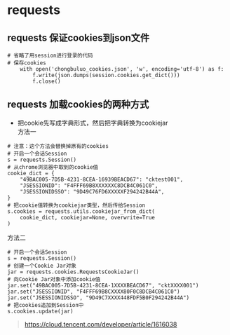 # requests

## requests 保证cookies到json文件
```
# 省略了用session进行登录的代码
# 保存cookies
    with open('chongbuluo_cookies.json', 'w', encoding='utf-8') as f:
        f.write(json.dumps(session.cookies.get_dict()))
        f.close()
```

## requests 加载cookies的两种方式
- 把cookie先写成字典形式，然后把字典转换为cookiejar  
方法一  
```
# 注意：这个方法会替换掉原有的cookies
# 开启一个会话Session
s = requests.Session()
# 从chrome浏览器中取到的cookie值
cookie_dict = {
    "49BAC005-7D5B-4231-8CEA-16939BEACD67": "cktest001",
    "JSESSIONID": "F4FFF69B8XXXXXXC8DCB4C061C0",
    "JSESSIONIDSSO": "9D49C76FD6XXXXXF294242B44A",
}
# 把cookie值转换为cookiejar类型，然后传给Session
s.cookies = requests.utils.cookiejar_from_dict(
    cookie_dict, cookiejar=None, overwrite=True
)
```
方法二  
```
# 开启一个会话Session
s = requests.Session()
# 创建一个Cookie Jar对象
jar = requests.cookies.RequestsCookieJar()
# 向Cookie Jar对象中添加cookie值
jar.set("49BAC005-7D5B-4231-8CEA-1XXXXBEACD67", "cktXXXX001")
jar.set("JSESSIONID", "F4FFF69B8CXXXX80F0C8DCB4C061C0")
jar.set("JSESSIONIDSSO", "9D49C7XXXX448FDF5B0F294242B44A")
# 把cookies追加到Session中
s.cookies.update(jar)
```


> https://cloud.tencent.com/developer/article/1616038